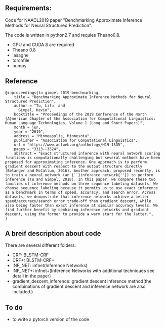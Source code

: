 ## Requirements: 
Code for NAACL2019 paper "Benchmarking Approximate Inference Methods for Neural Structured Prediction".

The code is written in python2.7 and requies Theano0.8.
- GPU and CUDA 8 are required
- Theano 0.8
- lasagne
- torchfile
- numpy


## Reference
```
@inproceedings{tu-gimpel-2019-benchmarking,
    title = "Benchmarking Approximate Inference Methods for Neural Structured Prediction",
    author = "Tu, Lifu  and
      Gimpel, Kevin",
    booktitle = "Proceedings of the 2019 Conference of the North {A}merican Chapter of the Association for Computational Linguistics: Human Language Technologies, Volume 1 (Long and Short Papers)",
    month = jun,
    year = "2019",
    address = "Minneapolis, Minnesota",
    publisher = "Association for Computational Linguistics",
    url = "https://www.aclweb.org/anthology/N19-1335",
    pages = "3313--3324",
    abstract = "Exact structured inference with neural network scoring functions is computationally challenging but several methods have been proposed for approximating inference. One approach is to perform gradient descent with respect to the output structure directly (Belanger and McCallum, 2016). Another approach, proposed recently, is to train a neural network (an {``}inference network{''}) to perform inference (Tu and Gimpel, 2018). In this paper, we compare these two families of inference methods on three sequence labeling datasets. We choose sequence labeling because it permits us to use exact inference as a benchmark in terms of speed, accuracy, and search error. Across datasets, we demonstrate that inference networks achieve a better speed/accuracy/search error trade-off than gradient descent, while also being faster than exact inference at similar accuracy levels. We find further benefit by combining inference networks and gradient descent, using the former to provide a warm start for the latter.",
}
```

## A breif description about code
There are several different folders:
- CRF: BLSTM-CRF
- CRF+: BLSTM-CRF+
- INF\_NET: infnet(Inference Networks)
- INF\_NET+: infnet+(Inference Networks with additional techniques see detail in the paper)
- gradient\_descent\_inference: gradient descent inference method(the combinations of gradient descent and inference network are also included.)



## To do
- to write a pytorch version of the code

